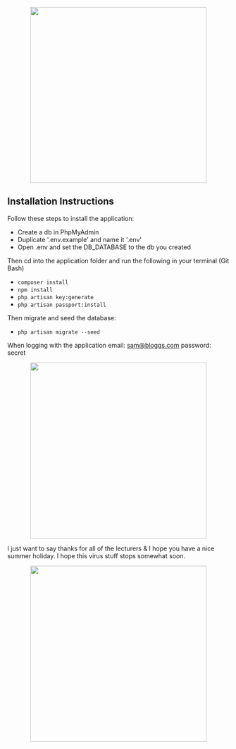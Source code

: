 <p align="center"><img src="https://i.gyazo.com/0eedf7f1867d2c1bcdcff4a94ee32fdb.png" width="400"></p>

## Installation Instructions

Follow these steps to install the application:

- Create a db in PhpMyAdmin
- Duplicate '.env.example' and name it '.env'
- Open .env and set the DB_DATABASE to the db you created

Then cd into the application folder and run the following in your terminal (Git Bash)

- `composer install`
- `npm install`
- `php artisan key:generate`
- `php artisan passport:install`

Then migrate and seed the database:

- `php artisan migrate --seed`

When logging with the application
email: sam@bloggs.com
password: secret

<p align="center"><img src="https://i.gyazo.com/c45c06f0c8ddb2cc4486d84adabcf22e.png" width="400"></p>

I just want to say thanks for all of the lecturers & I hope you have a nice summer holiday. I hope this virus stuff stops somewhat soon.
<p align="center"><img src="https://www.telegraph.co.uk/content/dam/Travel/2019/June/hammock.jpg?imwidth=1400" width="400"></p>
